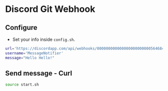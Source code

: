# Discord Git Webhook

## Configure

- Set your info inside `config.sh`.

```sh
url='https://discordapp.com/api/webhooks/0000000000000000000000005646848964asdasd846gq4284'
username='MessageNotifier'
message="Hello Hello!"
```

## Send message - Curl

```sh
source start.sh
```
